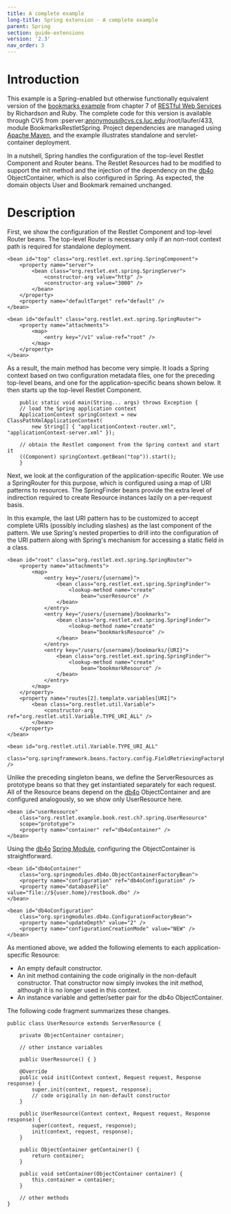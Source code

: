 ```yaml
---
title: A complete example
long-title: Spring extension - A complete example
parent: Spring
section: guide-extensions
version: '2.3'
nav_order: 3
---
```

# Introduction

This example is a Spring-enabled but otherwise functionally equivalent
version of the [bookmarks
example](http://examples.oreilly.com/9780596529260/)
from chapter 7 of [RESTful Web
Services](http://www.oreilly.com/catalog/9780596529260/)
by Richardson and Ruby. The complete code for this version is available
through CVS from :pserver:anonymous@cvs.cs.luc.edu:/root/laufer/433,
module BookmarksRestletSpring. Project dependencies are managed using
[Apache
Maven](http://maven.apache.org/),
and the example illustrates standalone and servlet-container deployment.

In a nutshell, Spring handles the configuration of the top-level Restlet
Component and Router beans. The Restlet Resources had to be modified to
support the init method and the injection of the dependency on the
[db4o](http://supportservices.actian.com/versant/default.html)
ObjectContainer, which is also configured in Spring. As expected, the
domain objects User and Bookmark remained unchanged.

# Description

First, we show the configuration of the Restlet Component and top-level
Router beans. The top-level Router is necessary only if an non-root
context path is required for standalone deployment.

<pre class="language-markup"><code class="language-markup">&lt;bean id=&quot;top&quot; class=&quot;org.restlet.ext.spring.SpringComponent&quot;&gt;
    &lt;property name=&quot;server&quot;&gt;
        &lt;bean class=&quot;org.restlet.ext.spring.SpringServer&quot;&gt;
            &lt;constructor-arg value=&quot;http&quot; /&gt;
            &lt;constructor-arg value=&quot;3000&quot; /&gt;
        &lt;/bean&gt;
    &lt;/property&gt;
    &lt;property name=&quot;defaultTarget&quot; ref=&quot;default&quot; /&gt;
&lt;/bean&gt;

&lt;bean id=&quot;default&quot; class=&quot;org.restlet.ext.spring.SpringRouter&quot;&gt;
    &lt;property name=&quot;attachments&quot;&gt;
        &lt;map&gt;
            &lt;entry key=&quot;/v1&quot; value-ref=&quot;root&quot; /&gt;
        &lt;/map&gt;
    &lt;/property&gt;
&lt;/bean&gt;
</code></pre>

As a result, the main method has become very simple. It loads a Spring
context based on two configuration metadata files, one for the preceding
top-level beans, and one for the application-specific beans shown below.
It then starts up the top-level Restlet Component.

<pre class="language-java"><code class="language-java">    public static void main(String... args) throws Exception {
    // load the Spring application context
    ApplicationContext springContext = new ClassPathXmlApplicationContext(
        new String[] { "applicationContext-router.xml", "applicationContext-server.xml" });

    // obtain the Restlet component from the Spring context and start it
    ((Component) springContext.getBean("top")).start();
    }
</code></pre>

Next, we look at the configuration of the application-specific Router.
We use a SpringRouter for this purpose, which is configured using a map
of URI patterns to resources. The SpringFinder beans provide the extra
level of indirection required to create Resource instances lazily on a
per-request basis.

In this example, the last URI pattern has to be customized to accept
complete URIs (possibly including slashes) as the last component of the
pattern. We use Spring's nested properties to drill into the
configuration of the URI pattern along with Spring's mechanism for
accessing a static field in a class.

<pre class="language-markup"><code class="language-markup">&lt;bean id=&quot;root&quot; class=&quot;org.restlet.ext.spring.SpringRouter&quot;&gt;
    &lt;property name=&quot;attachments&quot;&gt;
        &lt;map&gt;
            &lt;entry key=&quot;/users/{username}&quot;&gt;
                &lt;bean class=&quot;org.restlet.ext.spring.SpringFinder&quot;&gt;
                    &lt;lookup-method name=&quot;create&quot;
                        bean=&quot;userResource&quot; /&gt;
                &lt;/bean&gt;
            &lt;/entry&gt;
            &lt;entry key=&quot;/users/{username}/bookmarks&quot;&gt;
                &lt;bean class=&quot;org.restlet.ext.spring.SpringFinder&quot;&gt;
                    &lt;lookup-method name=&quot;create&quot;
                        bean=&quot;bookmarksResource&quot; /&gt;
                &lt;/bean&gt;
            &lt;/entry&gt;
            &lt;entry key=&quot;/users/{username}/bookmarks/{URI}&quot;&gt;
                &lt;bean class=&quot;org.restlet.ext.spring.SpringFinder&quot;&gt;
                    &lt;lookup-method name=&quot;create&quot;
                        bean=&quot;bookmarkResource&quot; /&gt;
                &lt;/bean&gt;
            &lt;/entry&gt;
        &lt;/map&gt;
    &lt;/property&gt;
    &lt;property name=&quot;routes[2].template.variables[URI]&quot;&gt;
        &lt;bean class=&quot;org.restlet.util.Variable&quot;&gt;
            &lt;constructor-arg ref=&quot;org.restlet.util.Variable.TYPE_URI_ALL&quot; /&gt;
        &lt;/bean&gt;
    &lt;/property&gt;
&lt;/bean&gt;

&lt;bean id=&quot;org.restlet.util.Variable.TYPE_URI_ALL&quot;
    class=&quot;org.springframework.beans.factory.config.FieldRetrievingFactoryBean&quot; /&gt;
</code></pre>

Unlike the preceding singleton beans, we define the ServerResources as
prototype beans so that they get instantiated separately for each
request. All of the Resource beans depend on the
[db4o](http://supportservices.actian.com/versant/default.html)
ObjectContainer and are configured analogously, so we show only
UserResource here.

<pre class="language-markup"><code class="language-markup">&lt;bean id=&quot;userResource&quot;
    class=&quot;org.restlet.example.book.rest.ch7.spring.UserResource&quot;
    scope=&quot;prototype&quot;&gt;
    &lt;property name=&quot;container&quot; ref=&quot;db4oContainer&quot; /&gt;
&lt;/bean&gt;
</code></pre>

Using the
[db4o](http://supportservices.actian.com/versant/default.html)
[Spring Module](http://community.versant.com/Projects/html/projectspaces/db4o-spring.html),
configuring the ObjectContainer is straightforward.

<pre class="language-markup"><code class="language-markup">&lt;bean id=&quot;db4oContainer&quot;
    class=&quot;org.springmodules.db4o.ObjectContainerFactoryBean&quot;&gt;
    &lt;property name=&quot;configuration&quot; ref=&quot;db4oConfiguration&quot; /&gt;
    &lt;property name=&quot;databaseFile&quot; value=&quot;file://${user.home}/restbook.dbo&quot; /&gt;
&lt;/bean&gt;

&lt;bean id=&quot;db4oConfiguration&quot;
    class=&quot;org.springmodules.db4o.ConfigurationFactoryBean&quot;&gt;
    &lt;property name=&quot;updateDepth&quot; value=&quot;2&quot; /&gt;
    &lt;property name=&quot;configurationCreationMode&quot; value=&quot;NEW&quot; /&gt;
&lt;/bean&gt;
</code></pre>

As mentioned above, we added the following elements to each
application-specific Resource:

-   An empty default constructor.
-   An init method containing the code originally in the non-default
    constructor. That constructor now simply invokes the init method,
    although it is no longer used in this context.
-   An instance variable and getter/setter pair for the db4o
    ObjectContainer.

The following code fragment summarizes these changes.

<pre class="language-java"><code class="language-java">public class UserResource extends ServerResource {

    private ObjectContainer container;

    // other instance variables

    public UserResource() { }

    @Override
    public void init(Context context, Request request, Response response) {
        super.init(context, request, response);
        // code originally in non-default constructor
    }

    public UserResource(Context context, Request request, Response response) {
        super(context, request, response);
        init(context, request, response);
    }

    public ObjectContainer getContainer() {
        return container;
    }

    public void setContainer(ObjectContainer container) {
        this.container = container;
    }

    // other methods
}
</code></pre>
